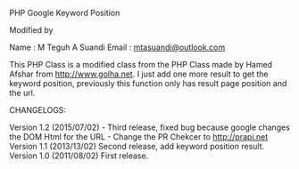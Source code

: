 PHP Google Keyword Position

Modified by

Name 	: M Teguh A Suandi
Email 	: mtasuandi@outlook.com
 
This PHP Class is a modified class from the PHP Class made by Hamed Afshar from http://www.golha.net. I just add one more result to get the keyword position, previously this function only has result page position and the url.

CHANGELOGS:

Version 1.2 (2015/07/02)
	- Third release, fixed bug because google changes the DOM Html for the URL
	- Change the PR Chekcer to http://prapi.net
Version 1.1 (2013/13/02)
	Second release, add keyword position result.
Version 1.0 (2011/08/02)
	First release.
